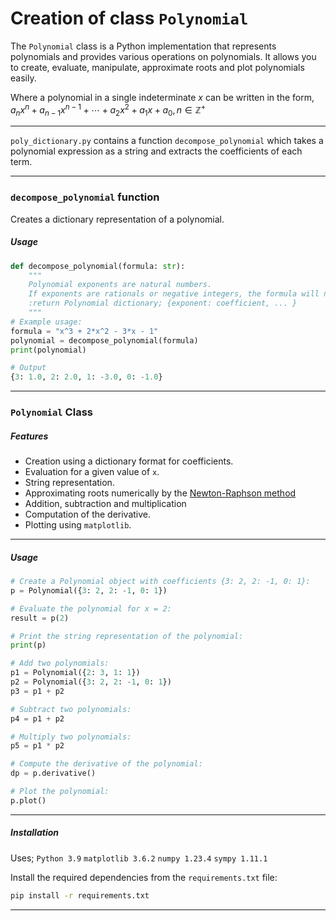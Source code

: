 # Creation of class `Polynomial`

The `Polynomial` class is a Python implementation that represents polynomials and provides various operations on polynomials. It allows you to create, evaluate, manipulate, approximate roots and plot polynomials easily.

Where a polynomial in a single indeterminate $x$ can be written in the form, 
$a_n x^n+a_{n-1} x^{n-1}+\cdots+a_2 x^2+a_1 x+a_0, n \in \mathbb{Z}^+$

----

`poly_dictionary.py` contains a function `decompose_polynomial` which takes a polynomial expression as a string and extracts the coefficients of each term. 

----

### `decompose_polynomial` function

Creates a dictionary representation of a polynomial.

##### Usage

```python
def decompose_polynomial(formula: str):
    """
    Polynomial exponents are natural numbers.
    If exponents are rationals or negative integers, the formula will not parse
    :return Polynomial dictionary; {exponent: coefficient, ... }
    """
# Example usage:
formula = "x^3 + 2*x^2 - 3*x - 1"
polynomial = decompose_polynomial(formula)
print(polynomial)

# Output
{3: 1.0, 2: 2.0, 1: -3.0, 0: -1.0}
```
-----

### `Polynomial` Class

##### Features
- Creation using a dictionary format for coefficients.
- Evaluation for a given value of `x`.
- String representation.
- Approximating roots numerically by the [Newton-Raphson method](https://en.wikipedia.org/wiki/Newton%27s_method)
- Addition, subtraction and multiplication
- Computation of the derivative.
- Plotting using `matplotlib`.

----

##### Usage

```python
# Create a Polynomial object with coefficients {3: 2, 2: -1, 0: 1}:
p = Polynomial({3: 2, 2: -1, 0: 1})

# Evaluate the polynomial for x = 2:
result = p(2)

# Print the string representation of the polynomial:
print(p)

# Add two polynomials:
p1 = Polynomial({2: 3, 1: 1})
p2 = Polynomial({3: 2, 2: -1, 0: 1})
p3 = p1 + p2

# Subtract two polynomials:
p4 = p1 + p2

# Multiply two polynomials:
p5 = p1 * p2

# Compute the derivative of the polynomial:
dp = p.derivative()

# Plot the polynomial:
p.plot()
```
----
##### Installation 

Uses; 
`Python 3.9`
`matplotlib 3.6.2`
`numpy 1.23.4`
`sympy 1.11.1`

Install the required dependencies from the `requirements.txt` file: 

```bash
pip install -r requirements.txt
```

----
